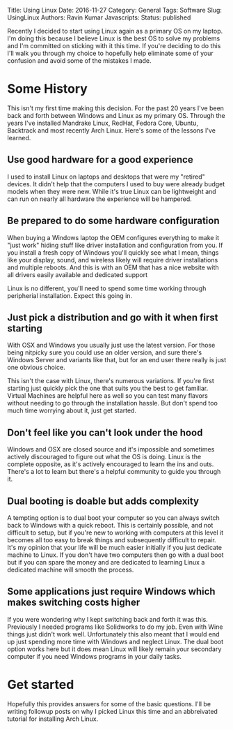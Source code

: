 Title: Using Linux
Date: 2016-11-27
Category: General 
Tags: Software
Slug: UsingLinux
Authors: Ravin Kumar
Javascripts: 
Status: published 

Recently I decided to start using Linux again as a primary OS on my laptop. I'm
doing this because I believe Linux is the best OS to solve my problems and 
I'm committed on sticking with it this time. If you're deciding to do this I'll
walk you through my choice to hopefully help eliminate some of your confusion
and avoid some of the mistakes I made.

# Some History
This isn't my first time making this decision. For the past 20 years I've been
back and forth between Windows and Linux as my primary OS. Through the years
I've installed Mandrake Linux, RedHat, Fedora Core, Ubuntu, Backtrack and most
recently Arch Linux.  Here's some of the lessons I've learned.

## Use good hardware for a good experience
I used to install Linux on laptops and desktops that were my "retired" devices. 
It didn't help that the computers I used to buy were already budget models when
they were new. While it's true Linux can be lightweight and can run on nearly
all hardware the experience will be hampered. 

## Be prepared to do some hardware configuration
When buying a Windows laptop the OEM configures everything to make it "just work"
hiding stuff like driver installation and configuration from you.
If you install a fresh copy of Windows you'll quickly see what I mean, things
like your display, sound, and wireless likely will require driver installations
and multiple reboots. And this is with an OEM that has a nice website with
all drivers easily available and dedicated support

Linux is no different, you'll need to spend some time working through
peripherial installation. Expect this going in.

## Just pick a distribution and go with it when first starting
With OSX and Windows you usually just use the latest version. For those being
nitpicky sure you could use an older version, and sure there's Windows Server
and variants like that, but for an end user there really is just one obvious choice.
  
This isn't the case with Linux, there's numerous variations. If you're 
first starting just quickly pick the one that suits you the best to get 
familiar. Virtual Machines are helpful here as well so you can test 
many flavors without needing to go through the installation hassle. But don't
spend too much time worrying about it, just get started.

## Don't feel like you can't look under the hood
Windows and OSX are closed source and it's impossible and sometimes actively
discouraged to figure out what the OS is doing. Linux is the complete
opposite, as it's actively encouraged to learn the ins and outs. There's
a lot to learn but there's a helpful community to guide you through it. 

## Dual booting is doable but adds complexity
A tempting option is to dual boot your computer so you can always switch back
to Windows with a quick reboot. This is certainly possible, and not difficult
to setup, but if you're new to working with computers at this level it becomes
all too easy to break things and subsequently difficult to repair. It's
my opinion that your life will be much easier initially if you just dedicate machine
to Linux. If you don't have two computers then go with a dual boot but if you
can spare the money and are dedicated to learning Linux a dedicated machine
will smooth the process.

## Some applications just require Windows which makes switching costs higher
If you were wondering why I kept switching back and forth it was this.
Previously I needed programs like Solidworks to do my job. Even with 
Wine things just didn't work well. Unfortunately this also meant that I would
end up just spending more time with Windows and neglect Linux. The dual
boot option works here but it does mean Linux will likely remain your
secondary computer if you need Windows programs in your daily tasks.

# Get started
Hopefully this provides answers for some of the basic questions. I'll be
writing followup posts on why I picked Linux this time and an abbreivated tutorial
for installing Arch Linux.
